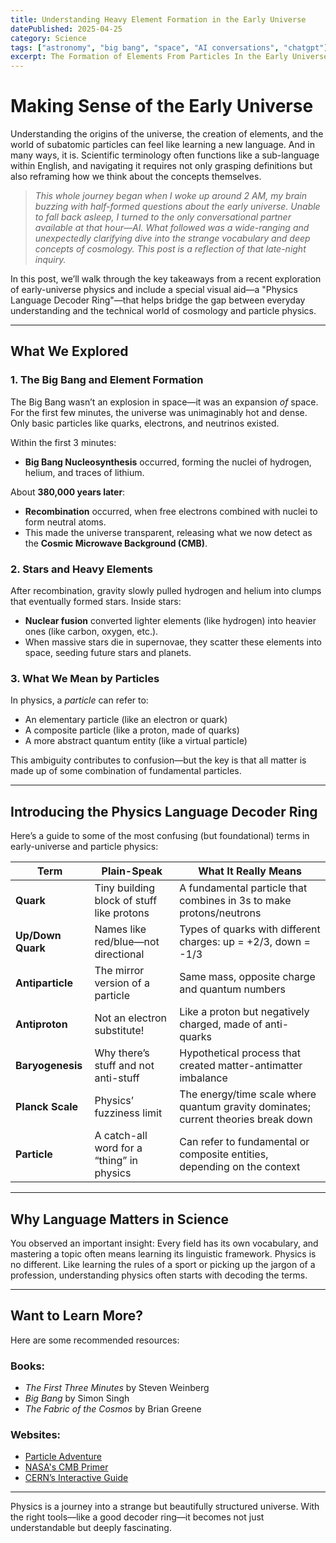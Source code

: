 ```yaml
---
title: Understanding Heavy Element Formation in the Early Universe
datePublished: 2025-04-25
category: Science
tags: ["astronomy", "big bang", "space", "AI conversations", "chatgpt"]
excerpt: The Formation of Elements From Particles In the Early Universe.
---
```


# Making Sense of the Early Universe

Understanding the origins of the universe, the creation of elements, and the world of subatomic particles can feel like learning a new language. And in many ways, it is. Scientific terminology often functions like a sub-language within English, and navigating it requires not only grasping definitions but also reframing how we think about the concepts themselves.

> *This whole journey began when I woke up around 2 AM, my brain buzzing with half-formed questions about the early universe. Unable to fall back asleep, I turned to the only conversational partner available at that hour—AI. What followed was a wide-ranging and unexpectedly clarifying dive into the strange vocabulary and deep concepts of cosmology. This post is a reflection of that late-night inquiry.*

In this post, we’ll walk through the key takeaways from a recent exploration of early-universe physics and include a special visual aid—a "Physics Language Decoder Ring"—that helps bridge the gap between everyday understanding and the technical world of cosmology and particle physics.

---

## What We Explored

### 1. **The Big Bang and Element Formation**

The Big Bang wasn’t an explosion in space—it was an expansion *of* space. For the first few minutes, the universe was unimaginably hot and dense. Only basic particles like quarks, electrons, and neutrinos existed.

Within the first 3 minutes:

* **Big Bang Nucleosynthesis** occurred, forming the nuclei of hydrogen, helium, and traces of lithium.

About **380,000 years later**:

* **Recombination** occurred, when free electrons combined with nuclei to form neutral atoms.
* This made the universe transparent, releasing what we now detect as the **Cosmic Microwave Background (CMB)**.

### 2. **Stars and Heavy Elements**

After recombination, gravity slowly pulled hydrogen and helium into clumps that eventually formed stars. Inside stars:

* **Nuclear fusion** converted lighter elements (like hydrogen) into heavier ones (like carbon, oxygen, etc.).
* When massive stars die in supernovae, they scatter these elements into space, seeding future stars and planets.

### 3. **What We Mean by Particles**

In physics, a *particle* can refer to:

* An elementary particle (like an electron or quark)
* A composite particle (like a proton, made of quarks)
* A more abstract quantum entity (like a virtual particle)

This ambiguity contributes to confusion—but the key is that all matter is made up of some combination of fundamental particles.

---

## Introducing the Physics Language Decoder Ring

Here’s a guide to some of the most confusing (but foundational) terms in early-universe and particle physics:

| **Term**          | **Plain-Speak**                           | **What It Really Means**                                                           |
| ----------------- | ----------------------------------------- | ---------------------------------------------------------------------------------- |
| **Quark**         | Tiny building block of stuff like protons | A fundamental particle that combines in 3s to make protons/neutrons                |
| **Up/Down Quark** | Names like red/blue—not directional       | Types of quarks with different charges: up = +2/3, down = -1/3                     |
| **Antiparticle**  | The mirror version of a particle          | Same mass, opposite charge and quantum numbers                                     |
| **Antiproton**    | Not an electron substitute!               | Like a proton but negatively charged, made of anti-quarks                          |
| **Baryogenesis**  | Why there’s stuff and not anti-stuff      | Hypothetical process that created matter-antimatter imbalance                      |
| **Planck Scale**  | Physics’ fuzziness limit                  | The energy/time scale where quantum gravity dominates; current theories break down |
| **Particle**      | A catch-all word for a “thing” in physics | Can refer to fundamental or composite entities, depending on the context           |

---

## Why Language Matters in Science

You observed an important insight: Every field has its own vocabulary, and mastering a topic often means learning its linguistic framework. Physics is no different. Like learning the rules of a sport or picking up the jargon of a profession, understanding physics often starts with decoding the terms.

---

## Want to Learn More?

Here are some recommended resources:

### Books:

* *The First Three Minutes* by Steven Weinberg
* *Big Bang* by Simon Singh
* *The Fabric of the Cosmos* by Brian Greene

### Websites:

* [Particle Adventure](https://www.particleadventure.org/)
* [NASA's CMB Primer](https://map.gsfc.nasa.gov/universe/bb_tests_cmb.html)
* [CERN’s Interactive Guide](https://home.cern/science/physics)

---

Physics is a journey into a strange but beautifully structured universe. With the right tools—like a good decoder ring—it becomes not just understandable but deeply fascinating.
